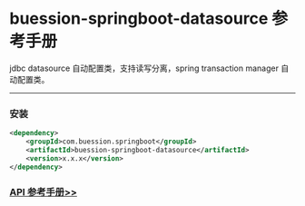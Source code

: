# buession-springboot-datasource 参考手册


jdbc datasource 自动配置类，支持读写分离，spring transaction manager 自动配置类。


---


### 安装

```xml
<dependency>
    <groupId>com.buession.springboot</groupId>
    <artifactId>buession-springboot-datasource</artifactId>
    <version>x.x.x</version>
</dependency>
```


### [API 参考手册>>](https://javadoc.io/static/com.buession.springboot/buession-springboot-datasource/2.0.2/)